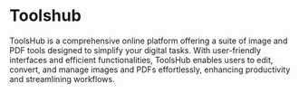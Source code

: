 # Toolshub
ToolsHub is a comprehensive online platform offering a suite of image and PDF tools designed to simplify your digital tasks. With user-friendly interfaces and efficient functionalities, ToolsHub enables users to edit, convert, and manage images and PDFs effortlessly, enhancing productivity and streamlining workflows. 
